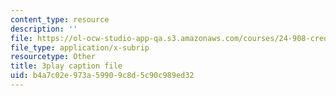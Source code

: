 ```yaml
---
content_type: resource
description: ''
file: https://ol-ocw-studio-app-qa.s3.amazonaws.com/courses/24-908-creole-language-and-caribbean-identities-spring-2017/b4a7c02e973a59909c8d5c90c989ed32_8fAGSwTwzxI.vtt
file_type: application/x-subrip
resourcetype: Other
title: 3play caption file
uid: b4a7c02e-973a-5990-9c8d-5c90c989ed32
---
```

